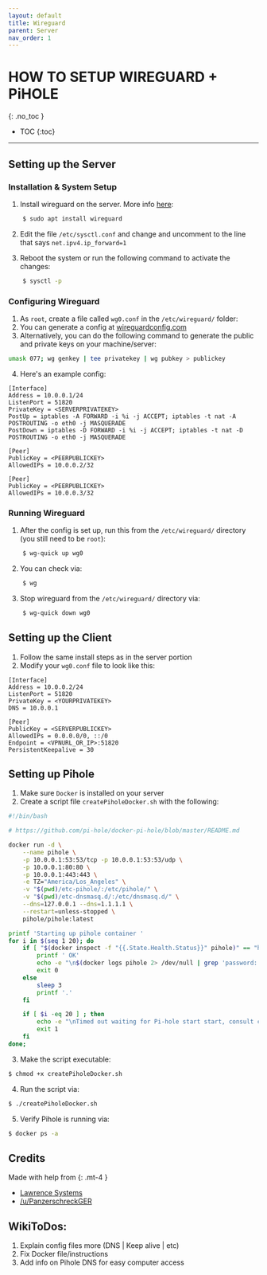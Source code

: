 ```yaml
---
layout: default
title: Wireguard
parent: Server
nav_order: 1
---
```


# HOW TO SETUP WIREGUARD + PiHOLE
{: .no_toc }

- TOC
{:toc}

---



## Setting up the Server


### Installation & System Setup

1. Install wireguard on the server. More info [here](https://www.wireguard.com/install/):
```bash
    $ sudo apt install wireguard
```

2. Edit the file `/etc/sysctl.conf` and change and uncomment to the line that says `net.ipv4.ip_forward=1`

3. Reboot the system or run the following command to activate the changes:
```bash
    $ sysctl -p 
```


### Configuring Wireguard

1. As `root`, create a file called `wg0.conf` in the `/etc/wireguard/` folder:
2. You can generate a config at [wireguardconfig.com](https://www.wireguardconfig.com/)
3. Alternatively, you can do the following command to generate the public and private keys on your machine/server:
```bash
umask 077; wg genkey | tee privatekey | wg pubkey > publickey
```
4. Here's an example config:

```
[Interface]
Address = 10.0.0.1/24
ListenPort = 51820
PrivateKey = <SERVERPRIVATEKEY>
PostUp = iptables -A FORWARD -i %i -j ACCEPT; iptables -t nat -A POSTROUTING -o eth0 -j MASQUERADE
PostDown = iptables -D FORWARD -i %i -j ACCEPT; iptables -t nat -D POSTROUTING -o eth0 -j MASQUERADE

[Peer]
PublicKey = <PEERPUBLICKEY>
AllowedIPs = 10.0.0.2/32

[Peer]
PublicKey = <PEERPUBLICKEY>
AllowedIPs = 10.0.0.3/32

```


### Running Wireguard

1. After the config is set up, run this from the `/etc/wireguard/` directory (you still need to be `root`):
```bash
    $ wg-quick up wg0
```

2. You can check via:
```bash
    $ wg
``` 

3. Stop wireguard from the `/etc/wireguard/` directory via:
```bash
    $ wg-quick down wg0
``` 


## Setting up the Client

1. Follow the same install steps as in the server portion
2. Modify your `wg0.conf` file to look like this:

```
[Interface]
Address = 10.0.0.2/24
ListenPort = 51820
PrivateKey = <YOURPRIVATEKEY>
DNS = 10.0.0.1 

[Peer]
PublicKey = <SERVERPUBLICKEY>
AllowedIPs = 0.0.0.0/0, ::/0
Endpoint = <VPNURL_OR_IP>:51820
PersistentKeepalive = 30

```

## Setting up Pihole

1. Make sure `Docker` is installed on your server
2. Create a script file `createPiholeDocker.sh` with the following:

```bash
#!/bin/bash

# https://github.com/pi-hole/docker-pi-hole/blob/master/README.md

docker run -d \
    --name pihole \
    -p 10.0.0.1:53:53/tcp -p 10.0.0.1:53:53/udp \
    -p 10.0.0.1:80:80 \
    -p 10.0.0.1:443:443 \
    -e TZ="America/Los_Angeles" \
    -v "$(pwd)/etc-pihole/:/etc/pihole/" \
    -v "$(pwd)/etc-dnsmasq.d/:/etc/dnsmasq.d/" \
    --dns=127.0.0.1 --dns=1.1.1.1 \
    --restart=unless-stopped \
    pihole/pihole:latest

printf 'Starting up pihole container '
for i in $(seq 1 20); do
    if [ "$(docker inspect -f "{{.State.Health.Status}}" pihole)" == "healthy" ] ; then
        printf ' OK'
        echo -e "\n$(docker logs pihole 2> /dev/null | grep 'password:') for your pi-hole: https://${IP}/admin/"
        exit 0
    else
        sleep 3
        printf '.'
    fi

    if [ $i -eq 20 ] ; then
        echo -e "\nTimed out waiting for Pi-hole start start, consult check your container logs for more info (\`docker logs pihole\`)"
        exit 1
    fi
done;
```
3. Make the script executable:

```bash
$ chmod +x createPiholeDocker.sh
```
4. Run the script via:

```bash
$ ./createPiholeDocker.sh
```
5. Verify Pihole is running via:

```bash
$ docker ps -a
```



## Credits

Made with help from
{: .mt-4 }
- [Lawrence Systems](https://forums.lawrencesystems.com/t/getting-started-building-your-own-wireguard-vpn-server/7425)
- [/u/PanzerschreckGER](https://www.reddit.com/r/pihole/comments/bl4ka8/guide_pihole_on_the_go_with_wireguard/)

## WikiToDos:

1. Explain config files more (DNS | Keep alive | etc)
2. Fix Docker file/instructions
3. Add info on Pihole DNS for easy computer access
